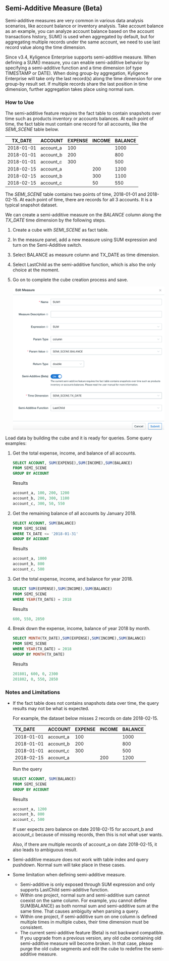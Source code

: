 ## Semi-Additive Measure (Beta)

Semi-additive measures are very common in various data analysis scenarios, like account balance or inventory analysis. Take account balance as an example, you can analyze account balance based on the account transactions history, SUM() is used when aggregated by default, but for aggregating multiple records under the same account, we need to use last record value along the time dimension.

Since v3.4, Kyligence Enterprise supports semi-additive measure. When defining a SUM() measure, you can enable semi-additive behavior by specifying a semi-additive function and a time dimension (of type TIMESTAMP or DATE). When doing group-by aggregation, Kyligence Enterprise will take only the last record(s) along the time dimension for one group-by result set. If multiple records share the last position in time dimension, further aggregation takes place using normal sum.

### How to Use

The semi-additive feature requires the fact table to contain snapshots over time such as products inventory or accounts balances. At each point of time, the fact table must contain one record for all accounts, like the *SEMI_SCENE* table below.

| TX_DATE    | ACCOUNT   | EXPENSE | INCOME | BALANCE |
| ---------- | --------- | ------- | ------ | ------- |
| 2018-01-01 | account_a | 100     |        | 1000    |
| 2018-01-01 | account_b | 200     |        | 800     |
| 2018-01-01 | account_c | 300     |        | 500     |
| 2018-02-15 | account_a |         | 200    | 1200    |
| 2018-02-15 | account_b |         | 300    | 1100    |
| 2018-02-15 | account_c |         | 50     | 550     |

The *SEMI_SCENE* table contains two points of time, 2018-01-01 and 2018-02-15. At each point of time, there are records for all 3 accounts. It is a typical snapshot dataset.

We can create a semi-additive measure on the *BALANCE* column along the *TX_DATE* time dimension by the following steps.

1. Create a cube with *SEMI_SCENE* as fact table.
2. In the measure panel, add a new measure using SUM expression and turn on the Semi-Additive switch.
3. Select BALANCE as measure column and TX_DATE as time dimension.
4. Select LastChild as the semi-additive function, which is also the only choice at the moment.
5. Go on to complete the cube creation process and save.

   ![Create measure](../images/semi_sum.en.png)



Load data by building the cube and it is ready for queries. Some query examples:

1. Get the total expense, income, and balance of all accounts.

   ```sql
   SELECT ACCOUNT, SUM(EXPENSE),SUM(INCOME),SUM(BALANCE)
   FROM SEMI_SCENE
   GROUP BY ACCOUNT
   ```

   Results

   ```sql
   account_a, 100, 200, 1200
   account_b, 200, 300, 1100
   account_c, 300, 50, 550
   ```

2. Get the remaining balance of all accounts by January 2018.

   ```sql
   SELECT ACCOUNT, SUM(BALANCE)
   FROM SEMI_SCENE
   WHERE TX_DATE <= '2018-01-31'
   GROUP BY ACCOUNT
   ```
   
   Results
   
   ```sql
   account_a, 1000
   account_b, 800
   account_c, 500
   ```
   
3. Get the total expense, income, and balance for year 2018.

   ```sql
   SELECT SUM(EXPENSE),SUM(INCOME),SUM(BALANCE)
   FROM SEMI_SCENE
   WHERE YEAR(TX_DATE) = 2018
   ```

   Results

   ```sql
   600, 550, 2850
   ```

4. Break down the expense, income, balance of year 2018 by month.

   ```sql
   SELECT MONTH(TX_DATE),SUM(EXPENSE),SUM(INCOME),SUM(BALANCE)
   FROM SEMI_SCENE
   WHERE YEAR(TX_DATE) = 2018
   GROUP BY MONTH(TX_DATE)
   ```

   Results

   ```sql
   201801, 600, 0, 2300
   201802, 0, 550, 2850
   ```



### Notes and Limitations

- If the fact table does not contains snapshots data over time, the query results may not be what is expected.
  
  For example, the dataset below misses 2 records on date 2018-02-15.
  
  | TX_DATE    | ACCOUNT   | EXPENSE | INCOME | BALANCE |
  | ---------- | --------- | ------- | ------ | ------- |
  | 2018-01-01 | account_a | 100     |        | 1000    |
  | 2018-01-01 | account_b | 200     |        | 800     |
  | 2018-01-01 | account_c | 300     |        | 500     |
  | 2018-02-15 | account_a |         | 200    | 1200    |
  
  Run the query
  
  ```sql
  SELECT ACCOUNT, SUM(BALANCE)
  FROM SEMI_SCENE
  GROUP BY ACCOUNT
  ```
  
  Results
  
  ```sql
  account_a, 1200
  account_b, 800
  account_c, 500
  ```

  If user expects zero balance on date 2018-02-15 for account_b and account_c because of missing records, then this is not what user wants.

  Also, if there are multiple records of account_a on date 2018-02-15, it also leads to ambiguous result.
  
- Semi-additive measure does not work with table index and query pushdown. Normal sum will take place in these cases. 

- Some limitation when defining semi-additive measure.

  - Semi-additive is only exposed through SUM expression and only supports LastChild semi-additive function.
  - Within one project, normal sum and semi-additive sum cannot coexist on the same column. For example, you cannot define SUM(BALANCE) as both normal sum and semi-additive sum at the same time. That causes ambiguity when parsing a query.
  - Within one project, if semi-additive sum on one column is defined multiple times in multiple cubes, their time dimension must be consistent.
  - The current semi-additive feature (Beta) is not backward compatible. If you upgrade from a previous version, any old cube containing old semi-additive measure will become broken. In that case, please purge the old cube segments and edit the cube to redefine the semi-additive measure.

